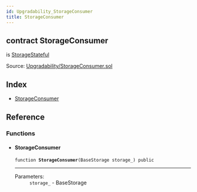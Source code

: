 ```yaml
---
id: Upgradability_StorageConsumer
title: StorageConsumer
---
```


<div class="contract-doc"><div class="contract"><h2 class="contract-header"><span class="contract-kind">contract</span> StorageConsumer</h2><p class="base-contracts"><span>is</span> <a href="Upgradability_StorageStateful.html">StorageStateful</a></p><div class="source">Source: <a href="https://github.com/TallaBotChain/botchain/blob/v0.1.0/contracts/Upgradability/StorageConsumer.sol" target="_blank">Upgradability/StorageConsumer.sol</a></div></div><div class="index"><h2>Index</h2><ul><li><a href="Upgradability_StorageConsumer.html#StorageConsumer">StorageConsumer</a></li></ul></div><div class="reference"><h2>Reference</h2><div class="functions"><h3>Functions</h3><ul><li><div class="item function"><span id="StorageConsumer" class="anchor-marker"></span><h4 class="name">StorageConsumer</h4><div class="body"><code class="signature">function <strong>StorageConsumer</strong><span>(BaseStorage storage_) </span><span>public </span></code><hr/><dl><dt><span class="label-parameters">Parameters:</span></dt><dd><div><code>storage_</code> - BaseStorage</div></dd></dl></div></div></li></ul></div></div></div>
